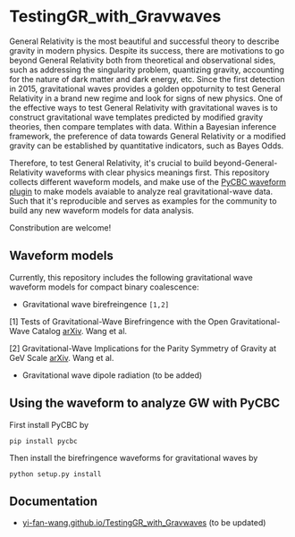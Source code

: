 # TestingGR_with_Gravwaves

General Relativity is the most beautiful and successful theory to describe gravity in modern physics. Despite its success, there are motivations to go beyond General Relativity both from theoretical and observational sides, such as addressing the singularity problem, quantizing gravity, accounting for the nature of dark matter and dark energy, etc. Since the first detection in 2015, gravitational waves provides a golden oppoturnity to test General Relativity in a brand new regime and look for signs of new physics. One of the effective ways to test General Relativity with gravitational waves is to construct gravitational wave templates predicted by modified gravity theories, then compare templates with data. Within a Bayesian inference framework, the preference of data towards General Relativity or a modified gravity can be established by quantitative indicators, such as Bayes Odds.

Therefore, to test General Relativity, it's crucial to build beyond-General-Relativity waveforms with clear physics meanings first. This repository collects different waveform models, and make use of the [PyCBC waveform plugin](http://pycbc.org/pycbc/latest/html/waveform_plugin.html) to make models avaiable to analyze real gravitational-wave data. Such that it's reproducible and serves as examples for the community to build any new waveform models for data analysis. 

Constribution are welcome!


## Waveform models
Currently, this repository includes the following gravitational wave waveform models for compact binary coalescence:

- Gravitational wave birefreingence `[1,2]`

[1] Tests of Gravitational-Wave Birefringence with the Open Gravitational-Wave Catalog [arXiv](https://arxiv.org/abs/2109.09718). Wang et al.

[2] Gravitational-Wave Implications for the Parity Symmetry of Gravity at GeV Scale [arXiv](https://arxiv.org/abs/2002.05668). Wang et al.

- Gravitational wave dipole radiation (to be added)

## Using the waveform to analyze GW with PyCBC

First install PyCBC by

`pip install pycbc`

Then install the birefringence waveforms for gravitational waves by

`python setup.py install`

## Documentation

 - [yi-fan-wang.github.io/TestingGR_with_Gravwaves](https://yi-fan-wang.github.io/TestingGR_with_Gravwaves) (to be updated)